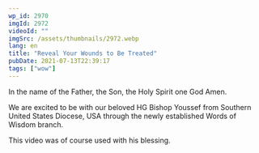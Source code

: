 ```yaml
---
wp_id: 2970
imgId: 2972
videoId: ""
imgSrc: /assets/thumbnails/2972.webp
lang: en
title: "Reveal Your Wounds to Be Treated"
pubDate: 2021-07-13T22:39:17
tags: ["wow"]
---
```


<!-- page: 6 -->

<p>In the name of the Father, the Son, the Holy Spirit one God Amen.</p>
<p>We are excited to be with our beloved HG Bishop Youssef from Southern United States Diocese, USA through the newly established Words of Wisdom branch.</p>
<p>This video was of course used with his blessing.</p>
<p>&nbsp;</p>
